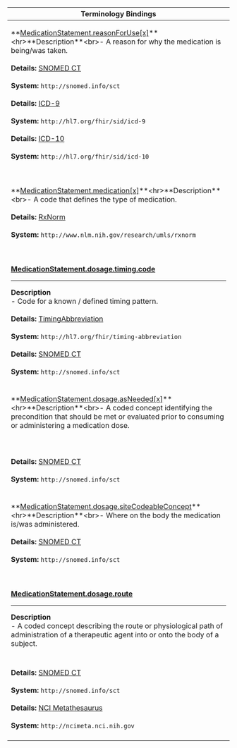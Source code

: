 |Terminology Bindings|
|---|
|<p>**[MedicationStatement.reasonForUse[x]](https://hl7.org/fhir/DSTU2/medicationstatement-definitions.html#MedicationStatement.reasonForUse_x_)**<hr>**Description**<br>- A reason for why the medication is being/was taken.<br><br>**Details:** [SNOMED CT](https://hl7.org/fhir/dstu2/snomedct.html)<br><br>**System:** `http://snomed.info/sct`<br><br>**Details:** [ICD-9](https://terminology.hl7.org/ICD.html#icd-9-variants)<br><br>**System:** `http://hl7.org/fhir/sid/icd-9`<br><br>**Details:** [ICD-10](https://terminology.hl7.org/CodeSystem-icd10CM.html)<br><br>**System:** `http://hl7.org/fhir/sid/icd-10`<br><br>|
|<p>**[MedicationStatement.medication[x]](https://hl7.org/fhir/DSTU2/medicationstatement-definitions.html#MedicationStatement.medication_x_)**<hr>**Description**<br>- A code that defines the type of medication.<br><br>**Details:** [RxNorm](https://hl7.org/fhir/dstu2/rxnorm.html)<br><br>**System:** `http://www.nlm.nih.gov/research/umls/rxnorm`<br><br>|
|<p>**[MedicationStatement.dosage.timing.code](https://hl7.org/fhir/DSTU2/datatypes-definitions.html#Timing.code)**<hr>**Description**<br>- Code for a known / defined timing pattern.<br><br>**Details:** [TimingAbbreviation](https://hl7.org/fhir/dstu2/valueset-timing-abbreviation.html)<br><br>**System:** `http://hl7.org/fhir/timing-abbreviation`<br><br>**Details:** [SNOMED CT](https://hl7.org/fhir/dstu2/snomedct.html)<br><br>**System:** `http://snomed.info/sct`<br><br>|
|<p>**[MedicationStatement.dosage.asNeeded[x]](https://hl7.org/fhir/DSTU2/medicationstatement-definitions.html#MedicationStatement.dosage.asNeeded_x_)**<hr>**Description**<br>- A coded concept identifying the precondition that should be met or evaluated prior to consuming or administering a medication dose.
<br><br>**Details:** [SNOMED CT](https://hl7.org/fhir/dstu2/snomedct.html)<br><br>**System:** `http://snomed.info/sct`<br><br>|
|<p>**[MedicationStatement.dosage.siteCodeableConcept](https://hl7.org/fhir/DSTU2/medicationstatement-definitions.html#MedicationStatement.dosage.site_x_)**<hr>**Description**<br>- Where on the body the medication is/was administered.<br><br>**Details:** [SNOMED CT](https://hl7.org/fhir/dstu2/snomedct.html)<br><br>**System:** `http://snomed.info/sct`<br><br>|
|<p>**[MedicationStatement.dosage.route](https://hl7.org/fhir/DSTU2/medicationstatement-definitions.html#MedicationStatement.dosage.route)**<hr>**Description**<br>- A coded concept describing the route or physiological path of administration of a therapeutic agent into or onto the body of a subject.
<br><br>**Details:** [SNOMED CT](http://hl7.org/fhir/dstu2/snomedct.html)<br><br>**System:** `http://snomed.info/sct`<br><br>**Details:** [NCI Metathesaurus](http://hl7.org/fhir/dstu2/ncimeta.html)<br><br>**System:** `http://ncimeta.nci.nih.gov`<br><br>|
